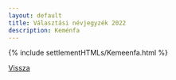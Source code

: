 ```yaml
---
layout: default
title: Választási névjegyzék 2022
description: Keménfa
---
```


{% include settlementHTMLs/Kemeenfa.html %}

[Vissza](../)